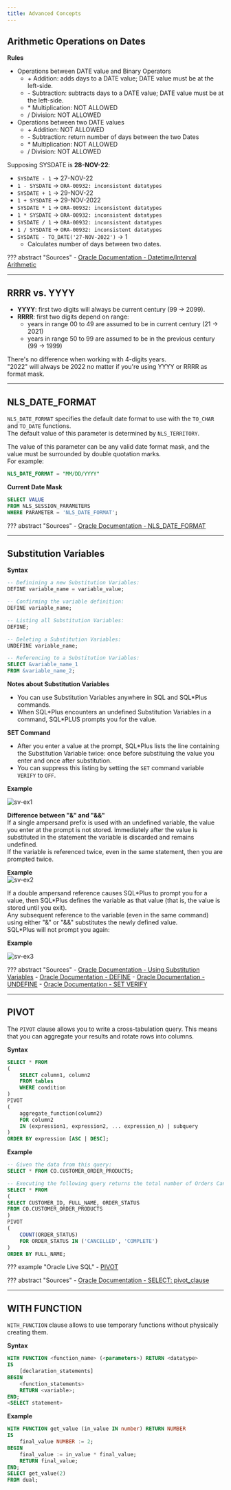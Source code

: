 ```yaml
---
title: Advanced Concepts
---
```


## Arithmetic Operations on Dates

**Rules**

- Operations between DATE value and Binary Operators
	- \+ Addition: adds days to a DATE value; DATE value must be at the left-side.
	- \- Subtraction: subtracts days to a DATE value; DATE value must be at the left-side.
	- \* Multiplication: NOT ALLOWED
	- / Division: NOT ALLOWED
- Operations between two DATE values
	- \+ Addition: NOT ALLOWED
	- \- Subtraction: return number of days between the two Dates
	- \* Multiplication: NOT ALLOWED
	- / Division: NOT ALLOWED

Supposing SYSDATE is **28-NOV-22**:

- `SYSDATE - 1` → 27-NOV-22
- `1 - SYSDATE` → `ORA-00932: inconsistent datatypes`
- `SYSDATE + 1` → 29-NOV-22
- `1 + SYSDATE` → 29-NOV-2022
- `SYSDATE * 1` → `ORA-00932: inconsistent datatypes`
- `1 * SYSDATE` → `ORA-00932: inconsistent datatypes`
- `SYSDATE / 1` → `ORA-00932: inconsistent datatypes`
- `1 / SYSDATE` → `ORA-00932: inconsistent datatypes`
- `SYSDATE - TO_DATE('27-NOV-2022')` → 1
	- Calculates number of days between two dates.

??? abstract "Sources"
    - [Oracle Documentation - Datetime/Interval Arithmetic](https://docs.oracle.com/en/database/oracle/oracle-database/21/sqlrf/Data-Types.html#GUID-E405BBC7-DA9A-4DF2-9F22-E60CB9EC0705)

---

## RRRR vs. YYYY
- **YYYY**: first two digits will always be current century (99 → 2099).
- **RRRR**: first two digits depend on range:
	- years in range 00 to 49 are assumed to be in current century (21 → 2021)
	- years in range 50 to 99 are assumed to be in the previous century (99 → 1999)

There's no difference when working with 4-digits years.  
"2022" will always be 2022 no matter if you're using YYYY or RRRR as format mask.

---

## NLS_DATE_FORMAT
`NLS_DATE_FORMAT` specifies the default date format to use with the `TO_CHAR` and `TO_DATE` functions.  
The default value of this parameter is determined by `NLS_TERRITORY`.

The value of this parameter can be any valid date format mask, and the value must be surrounded by double quotation marks.  
For example:
```sql
NLS_DATE_FORMAT = "MM/DD/YYYY"
```

**Current Date Mask**
```sql linenums="1"
SELECT VALUE
FROM NLS_SESSION_PARAMETERS
WHERE PARAMETER = 'NLS_DATE_FORMAT';
```

??? abstract "Sources"
    - [Oracle Documentation - NLS_DATE_FORMAT](https://docs.oracle.com/en/database/oracle/oracle-database/21/refrn/NLS_DATE_FORMAT.html)

---

## Substitution Variables

**Syntax**
```sql
-- Definining a new Substitution Variables:
DEFINE variable_name = variable_value;

-- Confirming the variable definition:
DEFINE variable_name;

-- Listing all Substitution Variables:
DEFINE;

-- Deleting a Substitution Variables:
UNDEFINE variable_name;

-- Referencing to a Substitution Variables:
SELECT &variable_name_1
FROM &variable_name_2;
```

**Notes about Substitution Variables**

- You can use Substitution Variables anywhere in SQL and SQL\*Plus commands.
- When SQL\*Plus encounters an undefined Substitution Variables in a command, SQL\*PLUS prompts you for the value.


**SET Command**

- After you enter a value at the prompt, SQL\*Plus lists the line containing the Substitution Variable twice: once before substituing the value you enter and once after substitution.
- You can suppress this listing by setting the `SET` command variable `VERIFY` to `OFF`.

**Example**

![sv-ex1](https://i.imgur.com/7WfjnkR.png)

**Difference between "&" and "&&"**  
If a single ampersand prefix is used with an undefined variable, the value you enter at the prompt is not stored. Immediately after the value is substituted in the statement the variable is discarded and remains undefined.\
If the variable is referenced twice, even in the same statement, then you are prompted twice.

**Example**\
![sv-ex2](https://i.imgur.com/QX29uX0.png)

If a double ampersand reference causes SQL\*Plus to prompt you for a value, then SQL\*Plus defines the variable as that value (that is, the value is stored until you exit).  
Any subsequent reference to the variable (even in the same command) using either "&" or "&&" substitutes the newly defined value.  
SQL\*Plus will not prompt you again:

**Example**

![sv-ex3](https://i.imgur.com/SCYfLFH.png)

??? abstract "Sources"
    - [Oracle Documentation - Using Substitution Variables](https://docs.oracle.com/en/database/oracle/oracle-database/21/sqpug/using-substitution-variables-sqlplus.html)
    - [Oracle Documentation - DEFINE](https://docs.oracle.com/en/database/oracle/oracle-database/21/sqpug/DEFINE.html)
    - [Oracle Documentation - UNDEFINE](https://docs.oracle.com/en/database/oracle/oracle-database/21/sqpug/UNDEFINE.html)
    - [Oracle Documentation - SET VERIFY](https://docs.oracle.com/en/database/oracle/oracle-database/21/sqpug/SET-system-variable-summary.html#GUID-74CA1665-165D-4C0D-BBB2-681BD3485211)

---

## PIVOT
The `PIVOT` clause allows you to write a cross-tabulation query. This means that you can aggregate your results and rotate rows into columns.

**Syntax**
```sql
SELECT * FROM
(
	SELECT column1, column2
	FROM tables
	WHERE condition
)
PIVOT
(
	aggregate_function(column2)
	FOR column2
	IN (expression1, expression2, ... expression_n) | subquery
)
ORDER BY expression [ASC | DESC];
```

**Example**
```sql linenums="1"
-- Given the data from this query:
SELECT * FROM CO.CUSTOMER_ORDER_PRODUCTS;

-- Executing the following query returns the total number of Orders Cancelled and Completed for each Customer:
SELECT * FROM
(
SELECT CUSTOMER_ID, FULL_NAME, ORDER_STATUS
FROM CO.CUSTOMER_ORDER_PRODUCTS
)
PIVOT
(
    COUNT(ORDER_STATUS)
    FOR ORDER_STATUS IN ('CANCELLED', 'COMPLETE')
)
ORDER BY FULL_NAME;
```

??? example "Oracle Live SQL"
    - [PIVOT](https://livesql.oracle.com/apex/livesql/s/o9mqx91fxkq3wxpgdcemy4jko)

??? abstract "Sources"
    - [Oracle Documentation - SELECT: pivot_clause](https://docs.oracle.com/en/database/oracle/oracle-database/21/sqlrf/SELECT.html#GUID-CFA006CA-6FF1-4972-821E-6996142A51C6)

---

## WITH FUNCTION
`WITH_FUNCTION` clause allows to use temporary functions without physically creating them.

**Syntax**
```sql
WITH FUNCTION <function_name> (<parameters>) RETURN <datatype>
IS
	[declaration_statements]
BEGIN
	<function_statements>
	RETURN <variable>;
END;
<SELECT statement>
```

**Example**
```sql linenums="1"
WITH FUNCTION get_value (in_value IN number) RETURN NUMBER
IS
	final_value NUMBER := 2;
BEGIN
	final_value := in_value * final_value;
	RETURN final_value;
END;
SELECT get_value(2)
FROM dual;
```